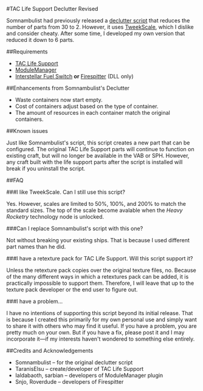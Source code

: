 #TAC Life Support Declutter Revised

Somnambulist had previously released a [declutter script](http://forum.kerbalspaceprogram.com/threads/40667?p=1519118) that reduces the number of parts from 30 to 2. However, it uses [TweekScale](http://forum.kerbalspaceprogram.com/threads/80234), which I dislike and consider cheaty. After some time, I developed my own version that reduced it down to 6 parts.

##Requirements

* [TAC Life Support](http://forum.kerbalspaceprogram.com/threads/40667)
* [ModuleManager](http://forum.kerbalspaceprogram.com/threads/55219)
* [Interstellar Fuel Switch](http://forum.kerbalspaceprogram.com/threads/117932) **or** [Firespitter](http://forum.kerbalspaceprogram.com/threads/24551) (DLL only)

##Enhancements from Somnambulist's Declutter

* Waste containers now start empty.
* Cost of containers adjust based on the type of container.
* The amount of resources in each container match the original containers.

##Known issues

Just like Somnambulist's script, this script creates a new part that can be configured. The original TAC Life Support parts will continue to function on existing craft, but will no longer be available in the VAB or SPH. However, any craft built with the life support parts after the script is installed will break if you uninstall the script.

##FAQ

###I like TweekScale. Can I still use this script?

Yes. However, scales are limited to 50%, 100%, and 200% to match the standard sizes. The top of the scale become avalable when the _Heavy Rocketry_ technology node is unlocked.

###Can I replace Somnambulist's script with this one?

Not without breaking your existing ships. That is because I used different part names than he did.

###I have a retexture pack for TAC Life Support. Will this script support it?

Unless the retexture pack copies over the original texture files, no. Because of the many different ways in which a retextures pack can be added, it is practically impossible to support them. Therefore, I will leave that up to the texture pack developer or the end user to figure out.

###I have a problem…

I have no intentions of supporting this script beyond its initial release. That is because I created this primarily for my own personal use and simply want to share it with others who may find it useful. If you have a problem, you are pretty much on your own. But if you have a fix, please post it and I may incorporate it—if my interests haven't wondered to something else entirely.

##Credits and Acknowledgements

* Somnambulist – for the original declutter script
* TaranisElsu – create/developer of TAC Life Support
* Ialdabaoth, sarbian – developers of ModuleManager plugin
* Snjo, Roverdude – developers of Firespitter
